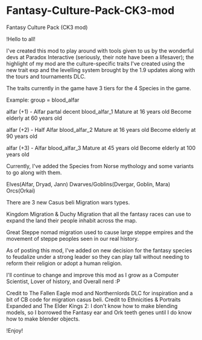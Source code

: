 # Fantasy-Culture-Pack-CK3-mod
Fantasy Culture Pack (CK3 mod)

!Hello to all!

I've created this mod to play around with tools given to us by the wonderful devs at Paradox Interactive (seriously, their note have been a lifesaver); the highlight of my mod are the culture-specific traits I've created using the new trait exp and the levelling system brought by the 1.9 updates along with the tours and tournaments DLC. 



The traits currently in the game have 3 tiers for the 4 Species in the game.

Example:
group = blood_alfar

alfar (+1) - Alfar partal decent
blood_alfar_1 
Mature at 16 years old
Become elderly at 60 years old

alfar (+2) - Half Alfar 
blood_alfar_2 
Mature at 16 years old
Become elderly at 90 years old

alfar (+3) - Alfar 
blood_alfar_3
Mature at 45 years old
Become elderly at 100 years old



Currently, I've added the Species from Norse mythology and some variants to go along with them.

Elves(Alfar, Dryad, Jann)
Dwarves/Goblins(Dvergar, Goblin, Mara)
Orcs(Orkai)



There are 3 new Casus beli Migration wars types.

Kingdom Migration & Duchy Migration that all the fantasy races can use to expand the land their people inhabit across the map.

Great Steppe nomad migration used to cause large steppe empires and the movement of steppe peoples seen in our real history.

As of posting this mod, I've added on new decision for the fantasy species to feudalize under a strong leader so they can play tall without needing to reform their religion or adopt a human religion.

I'll continue to change and improve this mod as I grow as a Computer Scientist, Lover of history, and Overall nerd :P



Credit to The Fallen Eagle mod and Northernlords DLC for inspiration and a bit of CB code for migration casus beli.
Credit to Ethnicities & Portraits Expanded and The Elder Kings 2: I don't know how to make blending models, so I borrowed the Fantasy ear and Ork teeth genes until I do know how to make blender objects.

!Enjoy!

